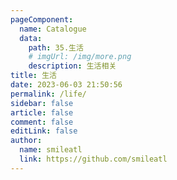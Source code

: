 ```yaml
---
pageComponent:
  name: Catalogue
  data:
    path: 35.生活
    # imgUrl: /img/more.png
    description: 生活相关
title: 生活
date: 2023-06-03 21:50:56
permalink: /life/
sidebar: false
article: false
comment: false
editLink: false
author:
  name: smileatl
  link: https://github.com/smileatl
---
```

